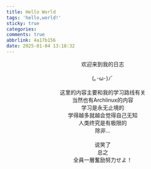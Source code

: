 ```yaml
---
title: Hello World
tags: 'hello,world!'
sticky: true
categories: 
comments: true
abbrlink: 4a17b156
date: 2025-01-04 13:18:32
---
```


<center> 欢迎来到我的日志 </center><br>
<center> (｡･ω･)ﾉﾞ </center><br>

<center> 这里的内容主要和我的学习路线有关 </center>
<center> 当然也有Archlinux的内容 </center>
<center> 学习是永无止境的 </center>
<center> 学得越多就越会觉得自己无知 </center>
<center> 人类终究是有极限的 </center>
<center> 除非... </center>

<br>

<center> 说笑了 </center>
<center> 总之 </center>
<center> 全員一層奮励努力せよ！ </center>
<center>  </center>
<center>  </center>
<center>  </center>
<center>  </center>
<center>  </center>
<center>  </center>
<center>  </center>
